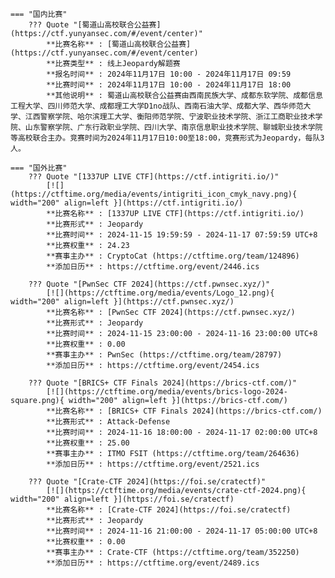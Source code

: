     === "国内比赛"
        ??? Quote "[蜀道山高校联合公益赛](https://ctf.yunyansec.com/#/event/center)"  
            **比赛名称** : [蜀道山高校联合公益赛](https://ctf.yunyansec.com/#/event/center)  
            **比赛类型** : 线上Jeopardy解题赛  
            **报名时间** : 2024年11月17日 10:00 - 2024年11月17日 09:59  
            **比赛时间** : 2024年11月17日 10:00 - 2024年11月17日 18:00  
            **其他说明** : 蜀道山高校联合公益赛由西南民族大学、成都东软学院、成都信息工程大学、四川师范大学、成都理工大学D1no战队、西南石油大学、成都大学、西华师范大学、江西警察学院、哈尔滨理工大学、衡阳师范学院、宁波职业技术学院、浙江工商职业技术学院、山东警察学院、广东行政职业学院、四川大学、南京信息职业技术学院、聊城职业技术学院等高校联合主办。竞赛时间为2024年11月17日10:00至18:00，竞赛形式为Jeopardy，每队3人。  
                
    === "国外比赛"
        ??? Quote "[1337UP LIVE CTF](https://ctf.intigriti.io/)"  
            [![](https://ctftime.org/media/events/intigriti_icon_cmyk_navy.png){ width="200" align=left }](https://ctf.intigriti.io/)  
            **比赛名称** : [1337UP LIVE CTF](https://ctf.intigriti.io/)  
            **比赛形式** : Jeopardy  
            **比赛时间** : 2024-11-15 19:59:59 - 2024-11-17 07:59:59 UTC+8  
            **比赛权重** : 24.23  
            **赛事主办** : CryptoCat (https://ctftime.org/team/124896)  
            **添加日历** : https://ctftime.org/event/2446.ics  
            
        ??? Quote "[PwnSec CTF 2024](https://ctf.pwnsec.xyz/)"  
            [![](https://ctftime.org/media/events/Logo_12.png){ width="200" align=left }](https://ctf.pwnsec.xyz/)  
            **比赛名称** : [PwnSec CTF 2024](https://ctf.pwnsec.xyz/)  
            **比赛形式** : Jeopardy  
            **比赛时间** : 2024-11-15 23:00:00 - 2024-11-16 23:00:00 UTC+8  
            **比赛权重** : 0.00  
            **赛事主办** : PwnSec (https://ctftime.org/team/28797)  
            **添加日历** : https://ctftime.org/event/2454.ics  
            
        ??? Quote "[BRICS+ CTF Finals 2024](https://brics-ctf.com/)"  
            [![](https://ctftime.org/media/events/brics-logo-2024-square.png){ width="200" align=left }](https://brics-ctf.com/)  
            **比赛名称** : [BRICS+ CTF Finals 2024](https://brics-ctf.com/)  
            **比赛形式** : Attack-Defense  
            **比赛时间** : 2024-11-16 18:00:00 - 2024-11-17 02:00:00 UTC+8  
            **比赛权重** : 25.00  
            **赛事主办** : ITMO FSIT (https://ctftime.org/team/264636)  
            **添加日历** : https://ctftime.org/event/2521.ics  
            
        ??? Quote "[Crate-CTF 2024](https://foi.se/cratectf)"  
            [![](https://ctftime.org/media/events/crate-ctf-2024.png){ width="200" align=left }](https://foi.se/cratectf)  
            **比赛名称** : [Crate-CTF 2024](https://foi.se/cratectf)  
            **比赛形式** : Jeopardy  
            **比赛时间** : 2024-11-16 21:00:00 - 2024-11-17 05:00:00 UTC+8  
            **比赛权重** : 0.00  
            **赛事主办** : Crate-CTF (https://ctftime.org/team/352250)  
            **添加日历** : https://ctftime.org/event/2489.ics  
            